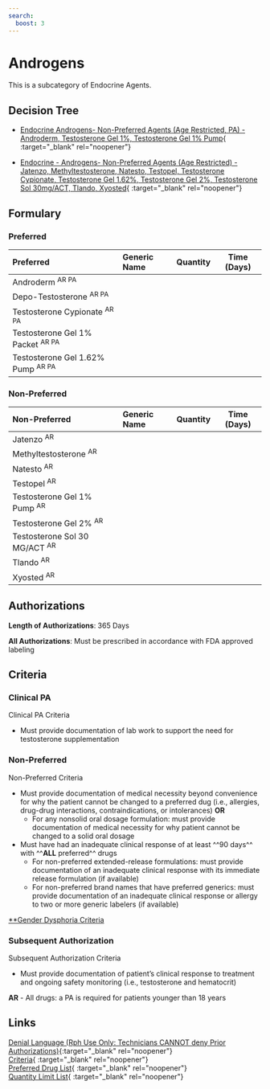```yaml
---
search:
  boost: 3
---
```


# Androgens

This is a subcategory of Endocrine Agents.

## Decision Tree

- [Endocrine Androgens- Non-Preferred Agents (Age Restricted, PA) - Androderm, Testosterone Gel 1%, Testosterone Gel 1% Pump](https://forms.office.com/Pages/ResponsePage.aspx?id=nPhjxpvvj0G9PUHkbAzgaN9UYz8EqmlIs3_TYn4TbXBUQTc1UVI3REpOOENJMkU4Uk9SNVJNWVYzMiQlQCN0PWcu){ :target="_blank" rel="noopener"}

- [Endocrine - Androgens- Non-Preferred Agents (Age Restricted) - Jatenzo, Methyltestosterone, Natesto, Testopel, Testosterone Cypionate, Testosterone Gel 1.62%, Testosterone Gel 2%, Testosterone Sol 30mg/ACT, Tlando, Xyosted](https://forms.office.com/Pages/ResponsePage.aspx?id=nPhjxpvvj0G9PUHkbAzgaN9UYz8EqmlIs3_TYn4TbXBUNjk0MkRCMVU1MkxZTFlZUjVCUURUWFdGTiQlQCN0PWcu){ :target="_blank" rel="noopener"}

## Formulary

### Preferred

| Preferred                                         | Generic Name | Quantity | Time (Days) |
| :------------------------------------------------ | :----------- | :------: | :---------: |
| Androderm <sup>AR PA</sup>                        |              |          |             |
| Depo-Testosterone <sup> AR PA</sup>               |              |          |             |
| Testosterone Cypionate <sup>AR PA</sup>           |              |          |             |
| Testosterone Gel 1% Packet <sup>AR PA</sup>       |              |          |             |
| Testosterone Gel 1.62% Pump <sup>AR PA</sup>      |              |          |             |

### Non-Preferred

| Non-Preferred                              | Generic Name | Quantity | Time (Days) |
| :----------------------------------------- | :----------- | :------: | :---------: |
| Jatenzo <sup>AR</sup>                      |              |          |             |
| Methyltestosterone <sup>AR</sup>           |              |          |             |
| Natesto <sup>AR</sup>                      |              |          |             |
| Testopel <sup>AR</sup>                     |              |          |             |
| Testosterone Gel 1% Pump <sup>AR</sup>     |              |          |             |
| Testosterone Gel 2% <sup>AR</sup>          |              |          |             |
| Testosterone Sol 30 MG/ACT <sup>AR</sup>   |              |          |             |
| Tlando <sup>AR</sup>                       |              |          |             |
| Xyosted <sup>AR</sup>                      |              |          |             |

## Authorizations

**Length of Authorizations**: 365 Days

**All Authorizations**: Must be prescribed in accordance with FDA approved labeling

## Criteria

### Clinical PA

Clinical PA Criteria

-   Must provide documentation of lab work to support the need for testosterone supplementation

### Non-Preferred

Non-Preferred Criteria

-   Must provide documentation of medical necessity beyond convenience for why the patient cannot be changed to a preferred dug (i.e., allergies, drug-drug interactions, contraindications, or intolerances) **OR**
    -   For any nonsolid oral dosage formulation: must provide documentation of medical necessity for why patient cannot be changed to a solid oral dosage
-   Must have had an inadequate clinical response of at least ^^90 days^^ with ^^**ALL** preferred^^ drugs
    -   For non-preferred extended-release formulations: must provide documentation of an inadequate clinical response with its immediate release formulation (if available)
    -   For non-preferred brand names that have preferred generics: must provide documentation of an inadequate clinical response or allergy to two or more generic labelers (if available)
 
[**Gender Dysphoria Criteria](https://special-spoon-f542dccd.pages.github.io/Pharmacist%20Reference%20Guide/Medication%20Guidance/GenderDysphoria/)

### Subsequent Authorization

Subsequent Authorization Criteria

-   Must provide documentation of patient’s clinical response to treatment and ongoing safety monitoring (i.e., testosterone and hematocrit)

**AR** - All drugs: a PA is required for patients younger than 18 years

## Links

[Denial Language (Rph Use Only: Technicians CANNOT deny Prior Authorizations)](https://mygainwell-my.sharepoint.com.mcas.ms/:w:/r/personal/rachel_carpenter_gainwelltechnologies_com/_layouts/15/Doc.aspx?sourcedoc=%7BCD777F63-7F18-4713-8D6A-B043BEE631F5%7D&file=Denial%20Language%20Updated%2009112023.docx&action=embedview&mobileredirect=true&wdStartOn=46&cid=f4472ece-6d4f-4694-b0c5-c150a2f53fea){:target="_blank" rel="noopener"} </br>
[Criteria](https://spbm.medicaid.ohio.gov/SPDocumentLibrary/DocumentLibrary/UPDL/UPDL%20criteria%20effective%2001.01.2024.pdf#page=53){ :target="_blank" rel="noopener"} </br>
[Preferred Drug List](https://spbm.medicaid.ohio.gov/SPDocumentLibrary/DocumentLibrary/UPDL/UPDL%20effective%2001.01.2024.pdf#page=20){ :target="_blank" rel="noopener"} </br>
[Quantity Limit List](https://spbm.medicaid.ohio.gov/SPDocumentLibrary/DocumentLibrary/UPDL/Quantity%20Limits.pdf){ :target="_blank" rel="noopener"}
